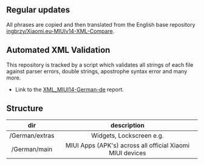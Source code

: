 ## Regular updates

All phrases are copied and then translated from the English base repository [ingbrzy/Xiaomi.eu-MIUIv14-XML-Compare](https://github.com/ingbrzy/Xiaomi.eu-MIUIv14-XML-Compare).

## Automated XML Validation

This repository is tracked by a script which validates all strings of each file against parser errors, double strings, apostrophe syntax error and many more.

- Link to the [XML_MIUI14-German-de](https://translators.xiaomi.eu/XML_MIUI14-German-de.html) report.

## Structure

dir | description
:------------: | :------------:
/German/extras | Widgets, Lockscreen e.g.
/German/main | MIUI Apps (APK's) across all official Xiaomi MIUI devices
